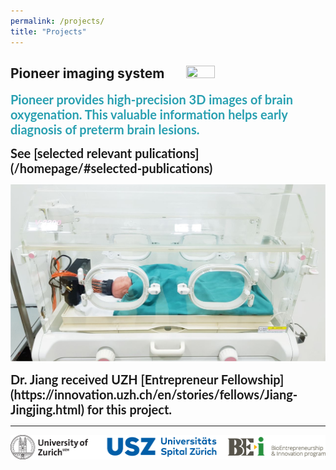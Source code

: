 ```yaml
---
permalink: /projects/
title: "Projects"
---
```


## Pioneer imaging system &nbsp;&nbsp;&nbsp;&nbsp;&nbsp;  <img src="/assets/images/logo_pioneer.png" width="30%" height="30%">

<strong>
<span style="font-family:Lato; font-size:20px; color:#29A0B1;">   Pioneer provides high-precision 3D images of brain oxygenation. This valuable information helps early diagnosis of preterm brain lesions.   </span> <strong>
<p>
<span style="font-family:Lato; font-size:20px;">
See [selected relevant pulications](/homepage/#selected-publications)
</span>

![pioneer](/assets/images/pioneer_icu.jpg)

<span style="font-family:Lato; font-size:20px;">
Dr. Jiang received UZH [Entrepreneur Fellowship](https://innovation.uzh.ch/en/stories/fellows/Jiang-Jingjing.html) for this project. 
</span>



----

![sponsors](/assets/images/uzh_usz_bei_LOGOs_combined.png)